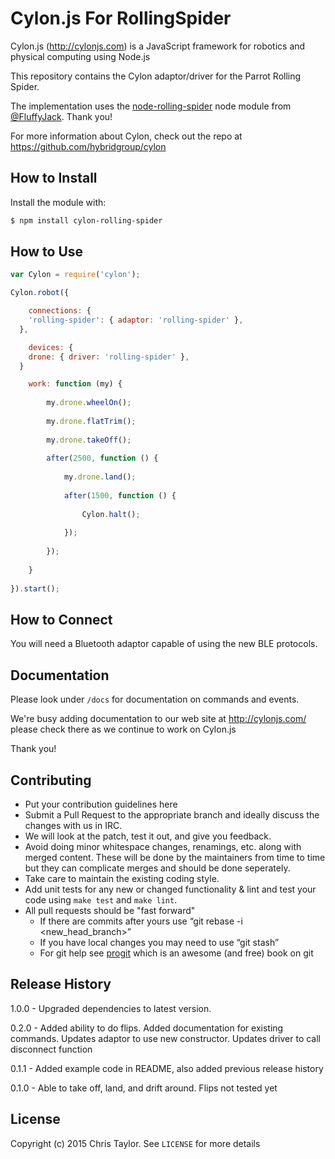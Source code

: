 # Cylon.js For RollingSpider
Cylon.js (http://cylonjs.com) is a JavaScript framework for robotics and
physical computing using Node.js

This repository contains the Cylon adaptor/driver for the Parrot Rolling Spider.

The implementation uses the [node-rolling-spider](https://github.com/FluffyJack/node-rolling-spider) node module from [@FluffyJack](https://github.com/FluffyJack/). Thank you!

For more information about Cylon, check out the repo at
https://github.com/hybridgroup/cylon
## How to Install
Install the module with:
``` bash
$ npm install cylon-rolling-spider
```
## How to Use
```javascript
var Cylon = require('cylon');

Cylon.robot({

	connections: {
    'rolling-spider': { adaptor: 'rolling-spider' },
  },

	devices: {
    drone: { driver: 'rolling-spider' },
  }

	work: function (my) {
  
		my.drone.wheelOn();
  
  		my.drone.flatTrim();
  
  		my.drone.takeOff();
  
  		after(2500, function () {
  
  			my.drone.land();
  
  			after(1500, function () {
  
				Cylon.halt();
  
			});
  
		});
  
	}
  	
}).start();
```
## How to Connect
You will need a Bluetooth adaptor capable of using the new BLE protocols. 
## Documentation
Please look under `/docs` for documentation on commands and events.

We're busy adding documentation to our web site at http://cylonjs.com/ please check there as we continue to work on Cylon.js

Thank you!
## Contributing
* Put your contribution guidelines here
* Submit a Pull Request to the appropriate branch and ideally discuss the changes with us in IRC.
* We will look at the patch, test it out, and give you feedback.
* Avoid doing minor whitespace changes, renamings, etc. along with merged content. These will be done by the maintainers from time to time but they can complicate merges and should be done seperately.
* Take care to maintain the existing coding style.
* Add unit tests for any new or changed functionality & lint and test your code using `make test` and `make lint`.
* All pull requests should be "fast forward"
  * If there are commits after yours use “git rebase -i <new_head_branch>”
  * If you have local changes you may need to use “git stash”
  * For git help see [progit](http://git-scm.com/book) which is an awesome (and free) book on git
  
## Release History
1.0.0 - Upgraded dependencies to latest version. 

0.2.0 - Added ability to do flips. Added documentation for existing commands. Updates adaptor to use new constructor. Updates driver to call disconnect function

0.1.1 - Added example code in README, also added previous release history

0.1.0 - Able to take off, land, and drift around. Flips not tested yet
## License
Copyright (c) 2015 Chris Taylor. See `LICENSE` for more details

